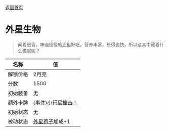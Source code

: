 [返回首页](index.md)  
# 外星生物  
> 闻着很香，味道怪怪的还挺好吃，营养丰富，长得也快，所以这其中藏着什么猫腻呢？  
  
名称  |  值  
----  |  ----  
解锁价格  |  2月亮  
分数  |  1500  
初始装备  |  无  
额外卡牌  |  [(事件)小行星撞击！](Event_AlienCrater.md)  
初始状态  |  无  
被动状态  |  [外星孢子](AlienSpores.md)加成+1  
